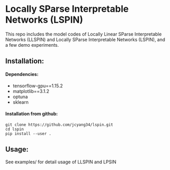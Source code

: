 # Locally SParse Interpretable Networks (LSPIN) 

This repo includes the model codes of Locally Linear SParse Interpretable Networks (LLSPIN) and Locally SParse Interpretable Networks (LSPIN), and a few demo experiments. 
 
## Installation:

#### Dependencies: 
* tensorflow-gpu==1.15.2
* matplotlib==3.1.2
* optuna
* sklearn

#### Installation from github:
```
git clone https://github.com/jcyang34/lspin.git
cd lspin
pip install --user .
```

## Usage:

See examples/ for detail usage of LLSPIN and LPSIN
